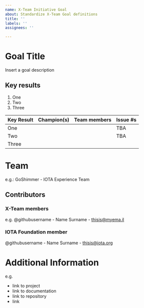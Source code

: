 ```yaml
---
name: X-Team Initiative Goal
about: Standardize X-Team Goal definitions
title: ''
labels: ''
assignees: ''

---
```


# Goal Title
Insert a goal description

## Key results
1. One
1. Two
1. Three

| Key Result              | Champion(s) | Team members | Issue #s                                                         |
| ----------------------- | ----------- | ------------ | ------------------------------------------------------------ |
| One    |             |              | TBA |
| Two |             |              | TBA |
| Three                     |             |              |                                                              |

# Team
e.g.:
GoShimmer - IOTA Experience Team

## Contributors
### X-Team members
e.g.
@githubusername - Name Surname - thisis@myema.il 

### IOTA Foundation member
@githubusername - Name Surname - thisis@iota.org

# Additional Information
e.g.
* link to project
* link to documentation
* link to repository
* link
